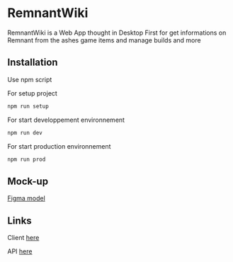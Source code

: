 # RemnantWiki

RemnantWiki is a Web App thought in Desktop First for get informations on Remnant from the ashes game items and manage builds and more

## Installation

Use npm script 

For setup project

```bash
npm run setup
```

For start developpement environnement

```bash
npm run dev
```

For start production environnement

```bash
npm run prod
```

## Mock-up

[Figma model](https://www.figma.com/file/AGeAX3HVhKHLsmz7bdQ9za/RemnantWiki?type=design&node-id=101-135&t=DA4jrxcGG8d0YIvg-0)

## Links 

Client [here](https://remnant-client.onrender.com)

API [here](https://remnant-api.onrender.com)
